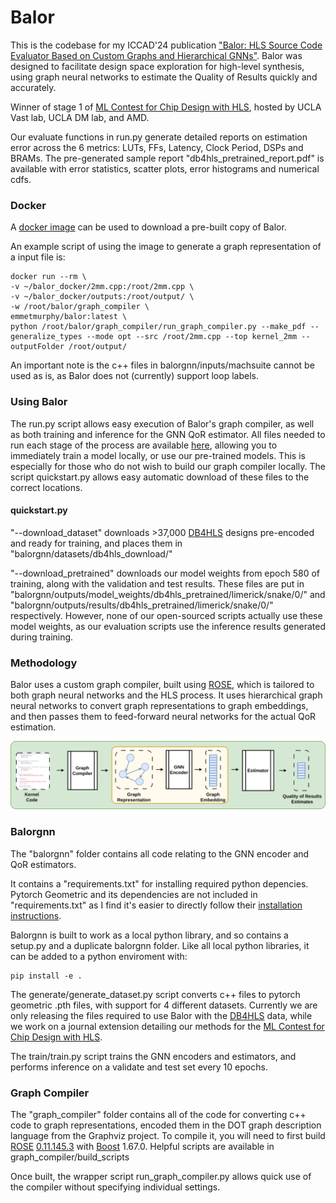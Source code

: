 # Balor


This is the codebase for my ICCAD'24 publication ["Balor: HLS Source Code Evaluator Based on Custom Graphs and Hierarchical GNNs"](https://dynamo.ethz.ch/wp-content/uploads/sites/22/2024/11/Murphy_ICCAD24_Balor_HLS_Evaluator_GNN.pdf). Balor was designed to facilitate design space exploration for high-level synthesis, using graph neural networks to estimate the Quality of Results quickly and accurately.

Winner of stage 1 of [ML Contest for Chip Design with HLS](https://www.kaggle.com/competitions/machine-learning-contest-for-high-level-synthesis/leaderboard), hosted by UCLA Vast lab, UCLA DM lab, and AMD.

Our evaluate functions in run.py generate detailed reports on estimation error across the 6 metrics: LUTs, FFs, Latency, Clock Period, DSPs and BRAMs. The pre-generated sample report "db4hls_pretrained_report.pdf" is available with error statistics, scatter plots, error histograms and numerical cdfs.

### Docker 

A [docker image](https://hub.docker.com/r/emmetmurphy/balor/tags) can be used to download a pre-built copy of Balor.

An example script of using the image to generate a graph representation of a input file is:

```
docker run --rm \
-v ~/balor_docker/2mm.cpp:/root/2mm.cpp \
-v ~/balor_docker/outputs:/root/output/ \
-w /root/balor/graph_compiler \
emmetmurphy/balor:latest \
python /root/balor/graph_compiler/run_graph_compiler.py --make_pdf --generalize_types --mode opt --src /root/2mm.cpp --top kernel_2mm --outputFolder /root/output/
```

An important note is the c++ files in balorgnn/inputs/machsuite cannot be used as is, as Balor does not (currently) support loop labels.

### Using Balor

The run.py script allows easy execution of  Balor's graph compiler, as well as both training and inference for the GNN QoR estimator. All files needed to run each stage of the process are available [here](https://polybox.ethz.ch/index.php/s/IG0Zhi7ASMkZ12R), allowing you to immediately train a model locally, or use our pre-trained models. This is especially for those who do not wish to build our graph compiler locally. The script quickstart.py allows easy automatic download of these files to the correct locations.

#### quickstart.py

"--download_dataset" downloads >37,000 [DB4HLS](https://www.db4hls.inf.usi.ch/) designs pre-encoded and ready for training, and places them in "balorgnn/datasets/db4hls_download/"

"--download_pretrained" downloads our model weights from epoch 580 of training, along with the validation and test results. These files are put in "balorgnn/outputs/model_weights/db4hls_pretrained/limerick/snake/0/" and "balorgnn/outputs/results/db4hls_pretrained/limerick/snake/0/" respectively. However, none of our open-sourced scripts actually use these model weights, as our evaluation scripts use the inference results generated during training.


### Methodology

Balor uses a custom graph compiler, built using [ROSE](https://github.com/rose-compiler/rose), which is tailored to both graph neural networks and the HLS process. It uses hierarchical graph neural networks to convert graph representations to graph embeddings, and then passes them to feed-forward neural networks for the actual QoR estimation.

![alt text](docs/images/flow.png)


### Balorgnn

The "balorgnn" folder contains all code relating to the GNN encoder and QoR estimators. 

It contains a "requirements.txt" for installing required python depencies. Pytorch Geometric and its dependencies are not included in "requirements.txt" as I find it's easier to directly follow their [installation instructions](https://pytorch-geometric.readthedocs.io/en/latest/install/installation.html).


Balorgnn is built to work as a local python library, and so contains a setup.py and a duplicate balorgnn folder. Like all local python libraries, it can be added to a python enviroment with:
```
pip install -e .
```

The generate/generate_dataset.py script converts c++ files to pytorch geometric .pth files, with support for 4 different datasets. Currently we are only releasing the files required to use Balor with the [DB4HLS](https://www.db4hls.inf.usi.ch/) data, while we work on a journal extension detailing our methods for the [ML Contest for Chip Design with HLS](https://www.kaggle.com/competitions/machine-learning-contest-for-high-level-synthesis/leaderboard).

The train/train.py script trains the GNN encoders and estimators, and performs inference on a validate and test set every 10 epochs.

### Graph Compiler

The "graph_compiler" folder contains all of the code for converting c++ code to graph representations, encoded them in the DOT graph description language from the Graphviz project. To compile it, you will need to first build [ROSE](https://github.com/rose-compiler/rose) [0.11.145.3](https://github.com/rose-compiler/rose/commit/102bc598b74b00a657510f763dabbfb18ed8bdb9) with [Boost](https://www.boost.org/) 1.67.0. Helpful scripts are available in graph_compiler/build_scripts

Once built, the wrapper script run_graph_compiler.py allows quick use of the compiler without specifying individual settings.